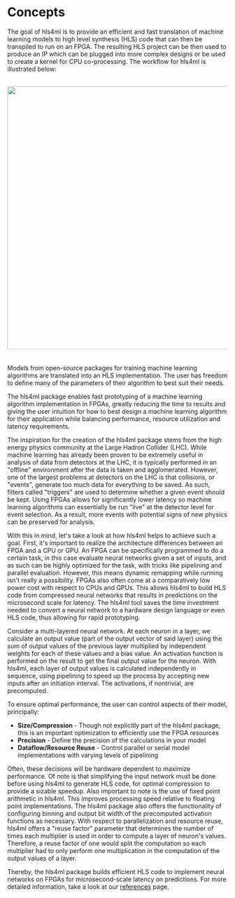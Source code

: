 # Concepts

The goal of hls4ml is to provide an efficient and fast translation of machine learning models to high level synthesis (HLS) code that can then be transpiled to run on an FPGA. The resulting HLS project can be then used to produce an IP which can be plugged into more complex designs or be used to create a kernel for CPU co-processing.
The workflow for hls4ml is illustrated below:
<br><br>
<div style="text-align: center;"><img src="img/overview.jpg" width="600" /></div>
<br><br>
Models from open-source packages for training machine learning algorithms are translated into an HLS implementation.  The user has freedom to define many of the parameters of their algorithm to best suit their needs.  

The hls4ml package enables fast prototyping of a machine learning algorithm implementation in FPGAs,
greatly reducing the time to results and giving the user intuition for how to best design a machine learning algorithm for their application while balancing performance, resource utilization and latency requirements.

The inspiration for the creation of the hls4ml package stems from the high energy physics community at the Large Hadron Collider (LHC). While machine learning has already been proven to be extremely useful in analysis of data from detectors at the LHC, it is typically performed in an "offline" environment after the data is taken and agglomerated. However, one of the largest problems at detectors on the LHC is that collisions, or "events", generate too much data for everything to be saved. As such, filters called "triggers" are used to determine whether a given event should be kept. Using FPGAs allows for significantly lower latency so machine learning algorithms can essentially be run "live" at the detector level for event selection. As a result, more events with potential signs of new physics can be preserved for analysis.

With this in mind, let's take a look at how hls4ml helps to achieve such a goal. First, it's important to realize the architecture differences between an FPGA and a CPU or GPU. An FPGA can be specifically programmed to do a certain task, in this case evaluate neural networks given a set of inputs, and as such can be highly optimized for the task, with tricks like pipelining and parallel evaluation. However, this means dynamic remapping while running isn't really a possibility. FPGAs also often come at a comparatively low power cost with respect to CPUs and GPUs. This allows hls4ml to build HLS code from compressed neural networks that results in predictions on the microsecond scale for latency. The hls4ml tool saves the time investment needed to convert a neural network to a hardware design language or even HLS code, thus allowing for rapid prototyping.

Consider a multi-layered neural network. At each neuron in a layer, we calculate an output value (part of the output vector of said layer) using the sum of output values of the previous layer multiplied by independent weights for each of these values and a bias value. An activation function is performed on the result to get the final output value for the neuron. With hls4ml, each layer of output values is calculated independently in sequence, using pipelining to speed up the process by accepting new inputs after an initiation interval. The activations, if nontrivial, are precomputed. 

To ensure optimal performance, the user can control aspects of their model, principally:

   * **Size/Compression** - Though not explicitly part of the hls4ml package, this is an important optimization to efficiently use the FPGA resources
   * **Precision** - Define the precision of the calculations in your model
   * **Dataflow/Resource Reuse** - Control parallel or serial model implementations with varying levels of pipelining

Often, these decisions will be hardware dependent to maximize performance. Of note is that simplifying the input network must be done before using hls4ml to generate HLS code, for optimal compression to provide a sizable speedup. Also important to note is the use of fixed point arithmetic in hls4ml. This improves processing speed relative to floating point implementations. The hls4ml package also offers the functionality of configuring binning and output bit width of the precomputed activation functions as necessary. With respect to parallelization and resource reuse, hls4ml offers a "reuse factor" parameter that determines the number of times each multiplier is used in order to compute a layer of neuron's values. Therefore, a reuse factor of one would split the computation so each multiplier had to only perform one multiplication in the computation of the output values of a layer.

Thereby, the hls4ml package builds efficient HLS code to implement neural networks on FPGAs for microsecond-scale latency on predictions. For more detailed information, take a look at our <a href="REFERENCE.html">references</a> page.